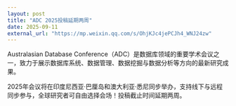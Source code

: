 ```yaml
---
layout: post
title: "ADC 2025投稿延期两周"
date: 2025-09-11
external_url: "https://mp.weixin.qq.com/s/OhjKJc4jePCJh4_WNJ24zw"
---
```


Australasian Database Conference（ADC）是数据库领域的重要学术会议之一，致力于展示数据库系统、数据管理、数据挖掘与数据分析等方向的最新研究成果。

2025年会议将在印度尼西亚·巴厘岛和澳大利亚·悉尼同步举办，支持线下与远程同步参与，全球研究者可自由选择会场！投稿截止时间延期两周。